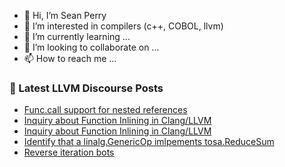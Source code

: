 - 👋 Hi, I’m Sean Perry
- 👀 I’m interested in compilers (c++, COBOL, llvm)
- 🌱 I’m currently learning ...
- 💞️ I’m looking to collaborate on ...
- 📫 How to reach me ...

<!---
s66perry/s66perry is a ✨ special ✨ repository because its `README.md` (this file) appears on your GitHub profile.
You can click the Preview link to take a look at your changes.
--->
### 📕 Latest LLVM Discourse Posts

<!-- DISCOURSE-LLVM:START -->
- [Func.call support for nested references](https://discourse.llvm.org/t/func-call-support-for-nested-references/72193#post_3)
- [Inquiry about Function Inlining in Clang/LLVM](https://discourse.llvm.org/t/inquiry-about-function-inlining-in-clang-llvm/72220#post_5)
- [Inquiry about Function Inlining in Clang/LLVM](https://discourse.llvm.org/t/inquiry-about-function-inlining-in-clang-llvm/72220#post_4)
- [Identify that a linalg.GenericOp imlpements tosa.ReduceSum](https://discourse.llvm.org/t/identify-that-a-linalg-genericop-imlpements-tosa-reducesum/72142#post_8)
- [Reverse iteration bots](https://discourse.llvm.org/t/reverse-iteration-bots/72224#post_1)
<!-- DISCOURSE-LLVM:END -->
